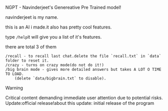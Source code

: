 NGPT - Navinderjeet's Genereative Pre Trained model!

navinderjeet is my name.

this is an AI i made.it also has pretty cool features.

type `/help`it will give you a list of it's features.

there are total 3 of them
```
/recall - to recall last chat.delete the file `recall.txt` in `data` folder to reset it.
/crazy - turns on crazy mode(do not do it!)
/big brain mode - gives more detailed answers but takes A LOT O TIME TO LOAD.
    (delete `data/bigbrain.txt` to disable).
```
>[!WARNING]  
> Critical content demanding immediate user attention due to potential risks.
Update:official release!about this update:
initial release of the program
